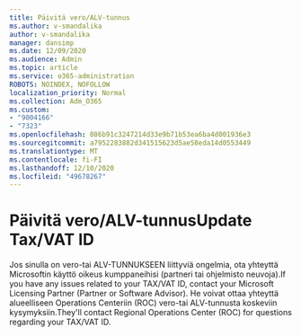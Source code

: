 ```yaml
---
title: Päivitä vero/ALV-tunnus
ms.author: v-smandalika
author: v-smandalika
manager: dansimp
ms.date: 12/09/2020
ms.audience: Admin
ms.topic: article
ms.service: o365-administration
ROBOTS: NOINDEX, NOFOLLOW
localization_priority: Normal
ms.collection: Adm_O365
ms.custom:
- "9004166"
- "7323"
ms.openlocfilehash: 086b91c3247214d33e9b71b53ea6ba4d001936e3
ms.sourcegitcommit: a7952283882d341515623d5ae58eda14d0553449
ms.translationtype: MT
ms.contentlocale: fi-FI
ms.lasthandoff: 12/10/2020
ms.locfileid: "49678267"
---
```

# <a name="update-taxvat-id"></a><span data-ttu-id="7fa23-102">Päivitä vero/ALV-tunnus</span><span class="sxs-lookup"><span data-stu-id="7fa23-102">Update Tax/VAT ID</span></span>

<span data-ttu-id="7fa23-103">Jos sinulla on vero-tai ALV-TUNNUKSEEN liittyviä ongelmia, ota yhteyttä Microsoftin käyttö oikeus kumppaneihisi (partneri tai ohjelmisto neuvoja).</span><span class="sxs-lookup"><span data-stu-id="7fa23-103">If you have any issues related to your TAX/VAT ID, contact your Microsoft Licensing Partner (Partner or Software Advisor).</span></span> <span data-ttu-id="7fa23-104">He voivat ottaa yhteyttä alueelliseen Operations Centeriin (ROC) vero-tai ALV-tunnusta koskeviin kysymyksiin.</span><span class="sxs-lookup"><span data-stu-id="7fa23-104">They'll contact Regional Operations Center (ROC) for questions regarding your TAX/VAT ID.</span></span> 